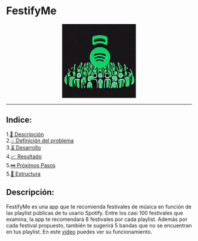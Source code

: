 # FestifyMe


<div style="text-align:center">
    <img src="./images/FestifyMe_logo.jpeg" alt="portada" width='200'>
</div>


***

## Indice:
1.[📜 Descripción](#descripcion)\
2.[💡 Definición del problema](#problema)\
3.[⏳ Desarrollo](#desarrollo)\
4.[📈 Resultado](#resultado)\
5.[⏭️ Próximos Pasos](#next)\
5.[📁 Estructura](#Estructura)

## Descripción:<a name="descripcion"/>

FestifyMe es una app que te recomienda festivales de música en función de las 
playlist públicas de tu usario Spotify. Entre los casi 100 festivales que examina,
la app te recomendará 8 festivales por cada playlist. Además por cada festival 
propuesto, también te sugerirá 5 bandas que no se encuentran en tus playlist. En
este [video](https://github.com/gusavato/FestifyMe/blob/main/images/FestifyMe.mp4) 
puedes ver su funcionamiento.
